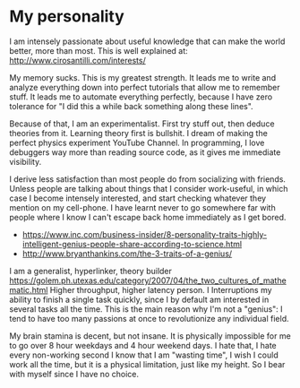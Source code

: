 # My personality

I am intensely passionate about useful knowledge that can make the world better, more than most. This is well explained at: http://www.cirosantilli.com/interests/

My memory sucks. This is my greatest strength. It leads me to write and analyze everything down into perfect tutorials that allow me to remember stuff. It leads me to automate everything perfectly, because I have zero tolerance for "I did this a while back something along these lines".

Because of that, I am an experimentalist. First try stuff out, then deduce theories from it. Learning theory first is bullshit. I dream of making the perfect physics experiment YouTube Channel. In programming, I love debuggers way more than reading source code, as it gives me immediate visibility.

I derive less satisfaction than most people do from socializing with friends. Unless people are talking about things that I consider work-useful, in which case I become intensely interested, and start checking whatever they mention on my cell-phone. I have learnt never to go somewhere far with people where I know I can't escape back home immediately as I get bored.

- https://www.inc.com/business-insider/8-personality-traits-highly-intelligent-genius-people-share-according-to-science.html
- http://www.bryanthankins.com/the-3-traits-of-a-genius/

I am a generalist, hyperlinker, theory builder https://golem.ph.utexas.edu/category/2007/04/the_two_cultures_of_mathematic.html Higher throughput, higher latency person. I Interruptions my ability to finish a single task quickly, since I by default am interested in several tasks all the time. This is the main reason why I'm not a "genius": I tend to have too many passions at once to revolutionize any individual field.

My brain stamina is decent, but not insane. It is physically impossible for me to go over 8 hour weekdays and 4 hour weekend days. I hate that, I hate every non-working second I know that I am "wasting time", I wish I could work all the time, but it is a physical limitation, just like my height. So I bear with myself since I have no choice.

